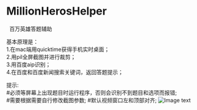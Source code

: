 # MillionHerosHelper
 
百万英雄答题辅助


基本原理是：   
1.在mac端用quicktime获得手机实时桌面；   
2.用pil全屏截图并进行裁剪；   
3.用百度aip识别；  
4.在百度和百度新闻搜索关键词，返回答题提示；    
   
       
       
提示:    
#必须等屏幕上出现题目时运行程序，否则会识别不到题目和选项而报错;    
#需要根据需要自行修改截图参数;
#默认视频窗口左和顶部对齐;
![Image text](https://raw.githubusercontent.com/wangdaodao7/MillionherosHelper/master/%E7%A4%BA%E4%BE%8B.png)    


